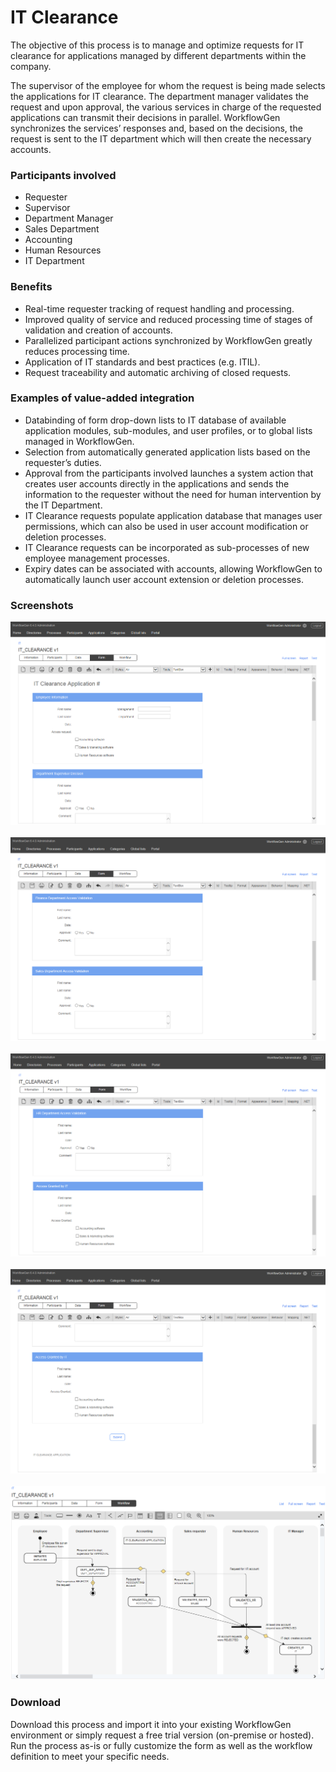 # IT Clearance

The objective of this process is to manage and optimize requests for IT clearance for applications managed by different departments within the company.

The supervisor of the employee for whom the request is being made selects the applications for IT clearance. The department manager validates the request and upon approval, the various services in charge of the requested applications can transmit their decisions in parallel. WorkflowGen synchronizes the services’ responses and, based on the decisions, the request is sent to the IT department which will then create the necessary accounts.

### Participants involved

* Requester
* Supervisor
* Department Manager
* Sales Department
* Accounting
* Human Resources
* IT Department

### Benefits

* Real-time requester tracking of request handling and processing.
* Improved quality of service and reduced processing time of stages of validation and creation of accounts.
* Parallelized participant actions synchronized by WorkflowGen greatly reduces processing time.
* Application of IT standards and best practices \(e.g. ITIL\).
* Request traceability and automatic archiving of closed requests.

### Examples of value-added integration

* Databinding of form drop-down lists to IT database of available application modules, sub-modules, and user profiles, or to global lists managed in WorkflowGen.
* Selection from automatically generated application lists based on the requester’s duties.
* Approval from the participants involved launches a system action that creates user accounts directly in the applications and sends the information to the requester without the need for human intervention by the IT Department.
* IT Clearance requests populate application database that manages user permissions, which can also be used in user account modification or deletion processes.
* IT Clearance requests can be incorporated as sub-processes of new employee management processes.
* Expiry dates can be associated with accounts, allowing WorkflowGen to automatically launch user account extension or deletion processes.

### Screenshots
![IT Clearance form 1](https://github.com/advantys/workflowgen-templates/blob/master/processes/it-clearance/assets/IT-clearance-form-1.png)<br /><br />
![IT Clearance form 2](https://github.com/advantys/workflowgen-templates/blob/master/processes/it-clearance/assets/IT-clearance-form-2.png)<br /><br />
![IT Clearance form 3](https://github.com/advantys/workflowgen-templates/blob/master/processes/it-clearance/assets/IT-clearance-form-3.png)<br /><br />
![IT Clearance form 3](https://github.com/advantys/workflowgen-templates/blob/master/processes/it-clearance/assets/IT-clearance-form-4.png)<br /><br />
![IT Clearance workflow](https://github.com/advantys/workflowgen-templates/blob/master/processes/it-clearance/assets/IT-clearance-workflow.png)

### Download

Download this process and import it into your existing WorkflowGen environment or simply request a free trial version \(on-premise or hosted\). Run the process as-is or fully customize the form as well as the workflow definition to meet your specific needs.

